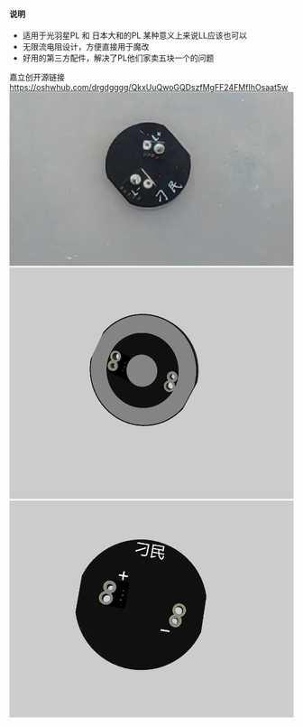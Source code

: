
####  说明
- 适用于光羽星PL 和 日本大和的PL 某种意义上来说LL应该也可以
- 无限流电阻设计，方便直接用于魔改
- 好用的第三方配件，解决了PL他们家卖五块一个的问题<br>

嘉立创开源链接<br>
https://oshwhub.com/drgdgggg/QkxUuQwoGQDszfMgFF24FMfIhOsaat5w <br>
![image](https://github.com/WOTAgei-Open-Source-Alliance/Improve-project/blob/main/%E5%88%81%E6%B0%91%20drgdgg/PL%5CCL%E7%AC%AC%E4%B8%89%E6%96%B9%E5%9C%86%E5%BD%A2pcb/%E5%B1%8F%E5%B9%95%E6%88%AA%E5%9B%BE%202022-02-24%20102654.png?raw=true)
![image](https://github.com/WOTAgei-Open-Source-Alliance/Improve-project/blob/main/%E5%88%81%E6%B0%91%20drgdgg/PL%5CCL%E7%AC%AC%E4%B8%89%E6%96%B9%E5%9C%86%E5%BD%A2pcb/%E5%B1%8F%E5%B9%95%E6%88%AA%E5%9B%BE%202022-02-24%20104913.png?raw=true)
![image](https://github.com/WOTAgei-Open-Source-Alliance/Improve-project/blob/main/%E5%88%81%E6%B0%91%20drgdgg/PL%5CCL%E7%AC%AC%E4%B8%89%E6%96%B9%E5%9C%86%E5%BD%A2pcb/%E5%B1%8F%E5%B9%95%E6%88%AA%E5%9B%BE%202022-02-24%20104941.png?raw=true)
